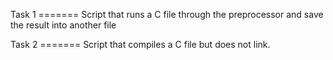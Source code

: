 Task 1 ======= Script that runs a C file through the preprocessor and save the result into another file

Task 2 ======= Script that compiles a C file but does not link.
